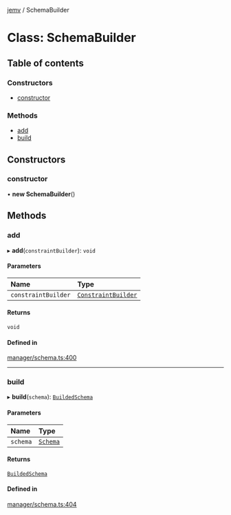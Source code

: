 [jemv](../README.md) / SchemaBuilder

# Class: SchemaBuilder

## Table of contents

### Constructors

- [constructor](SchemaBuilder.md#constructor)

### Methods

- [add](SchemaBuilder.md#add)
- [build](SchemaBuilder.md#build)

## Constructors

### constructor

• **new SchemaBuilder**()

## Methods

### add

▸ **add**(`constraintBuilder`): `void`

#### Parameters

| Name | Type |
| :------ | :------ |
| `constraintBuilder` | [`ConstraintBuilder`](../interfaces/ConstraintBuilder.md) |

#### Returns

`void`

#### Defined in

[manager/schema.ts:400](https://github.com/data7expressions/jemv/blob/b3abfe7/src/lib/manager/schema.ts#L400)

___

### build

▸ **build**(`schema`): [`BuildedSchema`](../interfaces/BuildedSchema.md)

#### Parameters

| Name | Type |
| :------ | :------ |
| `schema` | [`Schema`](../interfaces/Schema.md) |

#### Returns

[`BuildedSchema`](../interfaces/BuildedSchema.md)

#### Defined in

[manager/schema.ts:404](https://github.com/data7expressions/jemv/blob/b3abfe7/src/lib/manager/schema.ts#L404)
